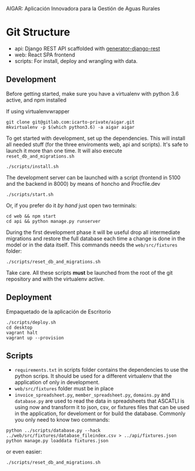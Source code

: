 AIGAR: Aplicación Innovadora para la Gestión de Aguas Rurales

# Git Structure

-   api: Django REST API scaffolded with [generator-django-rest](https://github.com/metakermit/generator-django-rest)
-   web: React SPA frontend
-   scripts: For install, deploy and wrangling with data.

## Development

Before getting started, make sure you have a virtualenv with python 3.6 active, and npm installed

If using virtualenvwrapper

```
git clone git@gitlab.com:icarto-private/aigar.git
mkvirtualenv -p $(which python3.6) -a aigar aigar
```

To get started with development, set up the dependencies. This will install all needed stuff (for the three enviroments web, api and scripts). It's safe to launch it more than one time. It will also execute `reset_db_and_migrations.sh`

```shell
./scripts/install.sh
```

The development server can be launched with a script (frontend in 5100 and the backend in 8000) by means of honcho and Procfile.dev

```shell
./scripts/start.sh
```

Or, if you prefer do it _by hand_ just open two terminals:

```shell
cd web && npm start
cd api && python manage.py runserver
```

During the first development phase it will be useful drop all intermediate migrations and restore the full database each time a change is done in the model or in the data itself. This commands needs the `web/src/fixtures` folder:

```shell
./scripts/reset_db_and_migrations.sh
```

Take care. All these scripts **must** be launched from the root of the git repository and with the virtualenv active.

## Deployment

Empaquetado de la aplicación de Escritorio

```shell
./scripts/deploy.sh
cd desktop
vagrant halt
vagrant up --provision
```

## Scripts

-   `requirements.txt` in scripts folder contains the dependencies to use the python scrips. It should be used for a different virtualenv that the application of only in development.
-   `web/src/fixtures` folder must be in place
-   `invoice_spreadsheet.py`, `member_spreadsheet.py`, `domains.py` and `database.py` are used to read the data in spreadsheets that ASCATLI is using now and transform it to json, csv, or fixtures files that can be used in the application, for develoment or for build the database. Commonly you only need to know two commands:

```
python ../scripts/database.py --hack ../web/src/fixtures/database_fileindex.csv > ../api/fixtures.json
python manage.py loaddata fixtures.json
```

or even easier:

```
./scripts/reset_db_and_migrations.sh
```
